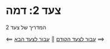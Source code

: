 # צעד 2: דמה

המדריך של צעד 2

[{]: <helper> (navStep)

⟸ <a href="step1.md">עבור לצעד הקודם</a> <b>║</b> <a href="step3.md">עבור לצעד הבא</a> ⟹

[}]: #